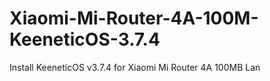 # Xiaomi-Mi-Router-4A-100M-KeeneticOS-3.7.4
Install KeeneticOS v3.7.4 for Xiaomi Mi Router 4A 100MB Lan
